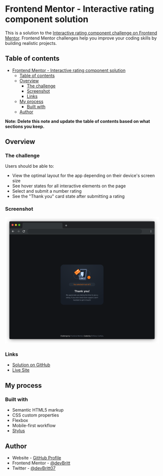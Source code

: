 # Frontend Mentor - Interactive rating component solution

This is a solution to the [Interactive rating component challenge on Frontend Mentor](https://www.frontendmentor.io/challenges/interactive-rating-component-koxpeBUmI). Frontend Mentor challenges help you improve your coding skills by building realistic projects. 

## Table of contents

- [Frontend Mentor - Interactive rating component solution](#frontend-mentor---interactive-rating-component-solution)
  - [Table of contents](#table-of-contents)
  - [Overview](#overview)
    - [The challenge](#the-challenge)
    - [Screenshot](#screenshot)
    - [Links](#links)
  - [My process](#my-process)
    - [Built with](#built-with)
  - [Author](#author)

**Note: Delete this note and update the table of contents based on what sections you keep.**

## Overview

### The challenge

Users should be able to:

- View the optimal layout for the app depending on their device's screen size
- See hover states for all interactive elements on the page
- Select and submit a number rating
- See the "Thank you" card state after submitting a rating

### Screenshot

![Interactive rating component screenshot](./assets/images/screenshot.png)

### Links

- [Solution on GitHub](https://github.com/devBritt/fm-rating-component)
- [Live Site](https://devbritt.github.io/fm-rating-component/)

## My process

### Built with

- Semantic HTML5 markup
- CSS custom properties
- Flexbox
- Mobile-first workflow
- [Stylus](https://stylus-lang.com/)

## Author

- Website - [GitHub Profile](https://github.com/devBritt)
- Frontend Mentor - [@devBritt](https://www.frontendmentor.io/profile/devBritt)
- Twitter - [@devBritt07](https://www.twitter.com/devBritt07)
